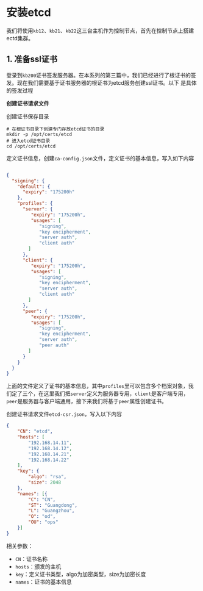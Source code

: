 # 安装etcd

我们将使用`kb12`、`kb21`、`kb22`这三台主机作为控制节点，首先在控制节点上搭建ectd集群。

## 1. 准备ssl证书

登录到`kb200`证书签发服务器。在本系列的第三篇中，我们已经进行了根证书的签发。现在我们需要基于证书服务器的根证书为etcd服务创建ssl证书。以下 是具体的签发过程


**创建证书请求文件**

创建证书保存目录

```shell
# 在根证书目录下创建专门存放etcd证书的目录
mkdir -p /opt/certs/etcd
# 进入etcd证书目录
cd /opt/certs/etcd
```

定义证书信息，创建`ca-config.json`文件，定义证书的基本信息，写入如下内容

```json

{
  "signing": {
    "default": {
      "expiry": "175200h"
    },
    "profiles": {
      "server": {
         "expiry": "175200h",
         "usages": [
            "signing",
            "key encipherment",
            "server auth",
            "client auth"
        ]
      },
      "client": {
         "expiry": "175200h",
         "usages": [
            "signing",
            "key encipherment",
            "server auth",
            "client auth"
        ]
      },
      "peer": {
         "expiry": "175200h",
         "usages": [
            "signing",
            "key encipherment",
            "server auth",
            "peer auth"
        ]
      }
    }
  }
}
```

上面的文件定义了证书的基本信息，其中`profiles`里可以包含多个档案对象，我们定了三个，在这里我们把`server`定义为服务器专用，`client`是客户端专用，`peer`是服务器与客户端通用，接下来我们将基于`peer`属性创建证书。


创建证书请求文件`etcd-csr.json`，写入以下内容

```json
{
    "CN": "etcd",
    "hosts": [
        "192.168.14.11",
        "192.168.14.12",
        "192.168.14.21",
        "192.168.14.22"
    ],
    "key": {
        "algo": "rsa",
        "size": 2048
    },
    "names": [{
        "C": "CN",
        "ST": "Guangdong",
        "L": "Guangzhou",
        "O": "od",
        "OU": "ops"
    }]
}
```

相关参数：

- `CN`：证书名称
- `hosts`：颁发的主机
- `key`：定义证书类型，algo为加密类型，size为加密长度
- `names`：证书的基本信息

